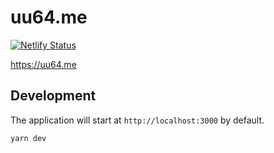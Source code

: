 # uu64.me

[![Netlify Status](https://api.netlify.com/api/v1/badges/1fe3c146-7777-4428-8edf-b96bea0897c7/deploy-status)](https://app.netlify.com/sites/nifty-lalande-dfacc4/deploys)

https://uu64.me


## Development

The application will start at `http://localhost:3000` by default.

```
yarn dev
```
